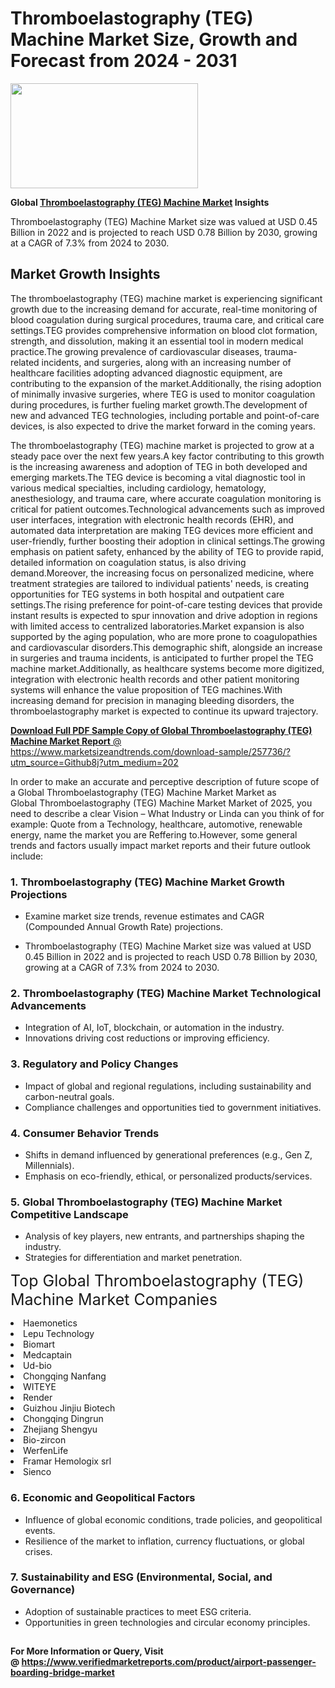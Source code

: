 <H1>Thromboelastography (TEG) Machine Market Size, Growth and Forecast from 2024 - 2031</H1><img class="aligncenter size-medium wp-image-584254" src="https://thirdeyenews.in/wp-content/uploads/2024/09/Global-Market-Research-300x168.jpeg" alt="" width="300" height="168" /><p><strong>Global&nbsp;<a href="https://www.marketsizeandtrends.com/download-sample/257736/?utm_source=Github8j?utm_medium=202">Thromboelastography (TEG) Machine Market</a> Insights</strong></p><p>Thromboelastography (TEG) Machine Market size was valued at USD 0.45 Billion in 2022 and is projected to reach USD 0.78 Billion by 2030, growing at a CAGR of 7.3% from 2024 to 2030.</p><p><h2>Market Growth Insights</h2> <p>The thromboelastography (TEG) machine market is experiencing significant growth due to the increasing demand for accurate, real-time monitoring of blood coagulation during surgical procedures, trauma care, and critical care settings.TEG provides comprehensive information on blood clot formation, strength, and dissolution, making it an essential tool in modern medical practice.The growing prevalence of cardiovascular diseases, trauma-related incidents, and surgeries, along with an increasing number of healthcare facilities adopting advanced diagnostic equipment, are contributing to the expansion of the market.Additionally, the rising adoption of minimally invasive surgeries, where TEG is used to monitor coagulation during procedures, is further fueling market growth.The development of new and advanced TEG technologies, including portable and point-of-care devices, is also expected to drive the market forward in the coming years.</p> <p><a href="#"></a></p> <p>The thromboelastography (TEG) machine market is projected to grow at a steady pace over the next few years.A key factor contributing to this growth is the increasing awareness and adoption of TEG in both developed and emerging markets.The TEG device is becoming a vital diagnostic tool in various medical specialties, including cardiology, hematology, anesthesiology, and trauma care, where accurate coagulation monitoring is critical for patient outcomes.Technological advancements such as improved user interfaces, integration with electronic health records (EHR), and automated data interpretation are making TEG devices more efficient and user-friendly, further boosting their adoption in clinical settings.The growing emphasis on patient safety, enhanced by the ability of TEG to provide rapid, detailed information on coagulation status, is also driving demand.Moreover, the increasing focus on personalized medicine, where treatment strategies are tailored to individual patients' needs, is creating opportunities for TEG systems in both hospital and outpatient care settings.The rising preference for point-of-care testing devices that provide instant results is expected to spur innovation and drive adoption in regions with limited access to centralized laboratories.Market expansion is also supported by the aging population, who are more prone to coagulopathies and cardiovascular disorders.This demographic shift, alongside an increase in surgeries and trauma incidents, is anticipated to further propel the TEG machine market.Additionally, as healthcare systems become more digitized, integration with electronic health records and other patient monitoring systems will enhance the value proposition of TEG machines.With increasing demand for precision in managing bleeding disorders, the thromboelastography market is expected to continue its upward trajectory.<p><a href="#"></p><p><span class=""><strong>Download Full PDF Sample Copy of Global Thromboelastography (TEG) Machine Market Report</strong> @ <a href="https://www.marketsizeandtrends.com/download-sample/257736/?utm_source=Github8j?utm_medium=202" target="_blank">https://www.marketsizeandtrends.com/download-sample/257736/?utm_source=Github8j?utm_medium=202</a></span></p><p>In order to make an accurate and perceptive description of future scope of a Global&nbsp;Thromboelastography (TEG) Machine Market Market as Global&nbsp;Thromboelastography (TEG) Machine Market Market of 2025, you need to describe a clear Vision &ndash; What Industry or Linda can you think of for example: Quote from a Technology, healthcare, automotive, renewable energy, name the market you are Reffering to.However, some general trends and factors usually impact market reports and their future outlook include:</p><h3>1.&nbsp;<strong>Thromboelastography (TEG) Machine Market Growth Projections</strong></h3><ul><li>Examine market size trends, revenue estimates and CAGR (Compounded Annual Growth Rate) projections.</li><li><p>Thromboelastography (TEG) Machine Market size was valued at USD 0.45 Billion in 2022 and is projected to reach USD 0.78 Billion by 2030, growing at a CAGR of 7.3% from 2024 to 2030.</p></li></ul><h3>2.&nbsp;<strong>Thromboelastography (TEG) Machine Market Technological Advancements</strong></h3><ul><li>Integration of AI, IoT, blockchain, or automation in the industry.</li><li>Innovations driving cost reductions or improving efficiency.</li></ul><h3>3.&nbsp;<strong>Regulatory and Policy Changes</strong></h3><ul><li>Impact of global and regional regulations, including sustainability and carbon-neutral goals.</li><li>Compliance challenges and opportunities tied to government initiatives.</li></ul><h3>4.&nbsp;<strong>Consumer Behavior Trends</strong></h3><ul><li>Shifts in demand influenced by generational preferences (e.g., Gen Z, Millennials).</li><li>Emphasis on eco-friendly, ethical, or personalized products/services.</li></ul><h3>5.&nbsp;<strong>Global Thromboelastography (TEG) Machine Market Competitive Landscape</strong></h3><ul><li>Analysis of key players, new entrants, and partnerships shaping the industry.</li><li>Strategies for differentiation and market penetration.</li></ul><p data-pm-slice="1 1 []"><span style="color: inherit; font-family: inherit; font-size: 25px;">Top Global Thromboelastography (TEG) Machine Market Companies</span></p><div class="" data-test-id=""><p><li>Haemonetics</li><li> Lepu Technology</li><li> Biomart</li><li> Medcaptain</li><li> Ud-bio</li><li> Chongqing Nanfang</li><li> WITEYE</li><li> Render</li><li> Guizhou Jinjiu Biotech</li><li> Chongqing Dingrun</li><li> Zhejiang Shengyu</li><li> Bio-zircon</li><li> WerfenLife</li><li> Framar Hemologix srl</li><li> Sienco</li></p></div><h3>6.&nbsp;<strong>Economic and Geopolitical Factors</strong></h3><ul><li>Influence of global economic conditions, trade policies, and geopolitical events.</li><li>Resilience of the market to inflation, currency fluctuations, or global crises.</li></ul><h3>7.&nbsp;<strong>Sustainability and ESG (Environmental, Social, and Governance)</strong></h3><ul><li>Adoption of sustainable practices to meet ESG criteria.</li><li>Opportunities in green technologies and circular economy principles.</li></ul><h2><strong style="font-size: 14px;">For More Information or Query, Visit @&nbsp;</strong><a style="background-color: #ffffff; font-size: 14px;" href="https://www.marketsizeandtrends.com/report/thromboelastography-teg-machine-market/" target="_blank">https://www.verifiedmarketreports.com/product/airport-passenger-boarding-bridge-market</a></h2>